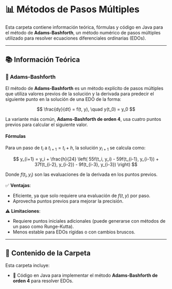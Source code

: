 # 📊 Métodos de Pasos Múltiples

Esta carpeta contiene información teórica, fórmulas y código en Java para el método de **Adams-Bashforth**, un método numérico de pasos múltiples utilizado para resolver ecuaciones diferenciales ordinarias (EDOs).

---

## 📚 Información Teórica

### 🔹 Adams-Bashforth

El método de **Adams-Bashforth** es un método explícito de pasos múltiples que utiliza valores previos de la solución y la derivada para predecir el siguiente punto en la solución de una EDO de la forma:

$$
\frac{dy}{dt} = f(t, y), \quad y(t_0) = y_0
$$

La variante más común, **Adams-Bashforth de orden 4**, usa cuatro puntos previos para calcular el siguiente valor.

#### Fórmulas

Para un paso de $t_i$ a $t_{i+1} = t_i + h$, la solución $y_{i+1}$ se calcula como:

$$
y_{i+1} = y_i + \frac{h}{24} \left( 55f(t_i, y_i) - 59f(t_{i-1}, y_{i-1}) + 37f(t_{i-2}, y_{i-2}) - 9f(t_{i-3}, y_{i-3}) \right)
$$

Donde $f(t_i, y_i)$ son las evaluaciones de la derivada en los puntos previos.

✅ **Ventajas**:
- Eficiente, ya que solo requiere una evaluación de $f(t, y)$ por paso.
- Aprovecha puntos previos para mejorar la precisión.

⚠️ **Limitaciones**:
- Requiere puntos iniciales adicionales (puede generarse con métodos de un paso como Runge-Kutta).
- Menos estable para EDOs rígidas o con cambios bruscos.

---

## 📂 Contenido de la Carpeta

Esta carpeta incluye:

- 📄 Código en Java para implementar el método **Adams-Bashforth de orden 4** para resolver EDOs.
